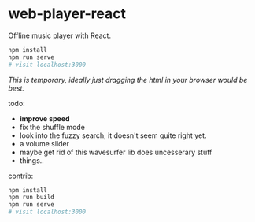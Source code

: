 # web-player-react
Offline music player with React.


```sh
npm install
npm run serve
# visit localhost:3000
```

*This is temporary, ideally just dragging the html in your browser would be best.*

todo:
- **improve speed**
- fix the shuffle mode
- look into the fuzzy search, it doesn't seem quite right yet.
- a volume slider
- maybe get rid of this wavesurfer lib does uncesserary stuff
- things..


contrib:
```sh
npm install
npm run build
npm run serve
# visit localhost:3000
```
